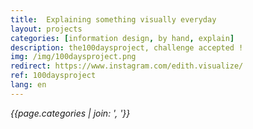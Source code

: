```yaml
---
title:  Explaining something visually everyday 
layout: projects
categories: [information design, by hand, explain]
description: the100daysproject, challenge accepted !
img: /img/100daysproject.png
redirect: https://www.instagram.com/edith.visualize/
ref: 100daysproject
lang: en
---
```

*{{page.categories | join: ', '}}*
